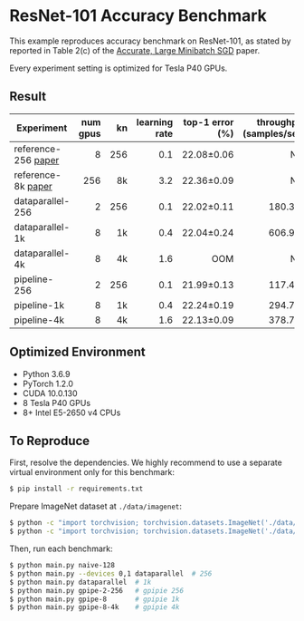# ResNet-101 Accuracy Benchmark

This example reproduces accuracy benchmark on ResNet-101, as stated by
reported in Table 2(c) of the [Accurate, Large Minibatch SGD][] paper.

Every experiment setting is optimized for Tesla P40 GPUs.

## Result

Experiment              | num gpus | kn  | learning rate | top-1 error (%) | throughput (samples/sec) | speed up
----------------------- | --------:| ---:|-------------: | ---------------:|-------------------------:|---------:
reference-256 [paper][] |        8 | 256 |           0.1 |   22.08&pm;0.06 |                      N/A |      N/A
reference-8k [paper][]  |      256 |  8k |           3.2 |   22.36&pm;0.09 |                      N/A |      N/A
dataparallel-256        |        2 | 256 |           0.1 |   22.02&pm;0.11 |                  180.344 |   1.000x
dataparallel-1k         |        8 |  1k |           0.4 |   22.04&pm;0.24 |                  606.916 |   3.365x
dataparallel-4k         |        8 |  4k |           1.6 |             OOM |                      N/A |      N/A
pipeline-256            |        2 | 256 |           0.1 |   21.99&pm;0.13 |                  117.432 |   0.651x
pipeline-1k             |        8 |  1k |           0.4 |   22.24&pm;0.19 |                  294.739 |   1.634x
pipeline-4k             |        8 |  4k |           1.6 |   22.13&pm;0.09 |                  378.746 |   2.100x



## Optimized Environment

- Python 3.6.9
- PyTorch 1.2.0
- CUDA 10.0.130
- 8 Tesla P40 GPUs
- 8+ Intel E5-2650 v4 CPUs

## To Reproduce

First, resolve the dependencies. We highly recommend to use a separate virtual
environment only for this benchmark:

```sh
$ pip install -r requirements.txt
```

Prepare ImageNet dataset at `./data/imagenet`:
```sh
$ python -c "import torchvision; torchvision.datasets.ImageNet('./data/imagenet', split='train', download=True)"
$ python -c "import torchvision; torchvision.datasets.ImageNet('./data/imagenet', split='val', download=True)"
```

Then, run each benchmark:

```sh
$ python main.py naive-128
$ python main.py --devices 0,1 dataparallel  # 256
$ python main.py dataparallel  # 1k
$ python main.py gpipe-2-256   # gpipie 256
$ python main.py gpipe-8       # gpipie 1k
$ python main.py gpipe-8-4k    # gpipie 4k
```


[Accurate, Large Minibatch SGD]: https://arxiv.org/abs/1706.02677
[paper]: https://arxiv.org/abs/1706.02677
